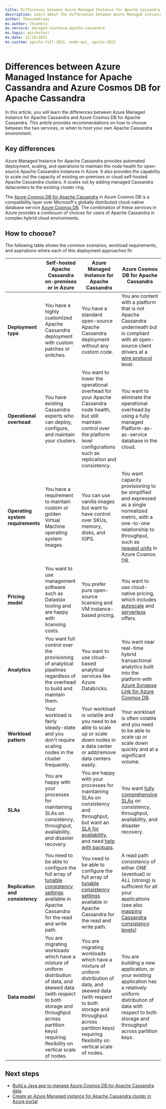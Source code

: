 ```yaml
---
title: Differences between Azure Managed Instance for Apache Cassandra and Azure Cosmos DB for Apache Cassandra
description: Learn about the differences between Azure Managed Instance for Apache Cassandra and Azure Cosmos DB for Apache Cassandra. You also learn the benefits of each of these services and when to choose them.
author: TheovanKraay
ms.author: thvankra
ms.service: managed-instance-apache-cassandra
ms.topic: quickstart
ms.date: 12/10/2021
ms.custom: ignite-fall-2021, mode-api, ignite-2022
---
```


# Differences between Azure Managed Instance for Apache Cassandra and Azure Cosmos DB for Apache Cassandra 

In this article, you will learn the differences between Azure Managed Instance for Apache Cassandra and Azure Cosmos DB for Apache Cassandra. This article provides recommendations on how to choose between the two services, or when to host your own Apache Cassandra environment.

## Key differences

Azure Managed Instance for Apache Cassandra provides automated deployment, scaling, and operations to maintain the node health for open-source Apache Cassandra instances in Azure. It also provides the capability to scale out the capacity of existing on-premises or cloud self-hosted Apache Cassandra clusters. It scales out by adding managed Cassandra datacenters to the existing cluster ring.

The [Azure Cosmos DB for Apache Cassandra](introduction.md) in Azure Cosmos DB is a compatibility layer over Microsoft's globally distributed cloud-native database service [Azure Cosmos DB](../index.yml). The combination of these services in Azure provides a continuum of choices for users of Apache Cassandra in complex hybrid cloud environments.

## How to choose?

The following table shows the common scenarios, workload requirements, and aspirations where each of this deployment approaches fit:

| |Self-hosted Apache Cassandra on-premises or in Azure | Azure Managed Instance for Apache Cassandra | Azure Cosmos DB for Apache Cassandra |
|---------|---------|---------|---------|
|**Deployment type**| You have a highly customized Apache Cassandra deployment with custom patches or snitches. | You have a standard open-source Apache Cassandra deployment without any custom code. | You are content with a platform that is not Apache Cassandra underneath but is compliant with all open-source client drivers at a [wire protocol](../cassandra-support.md) level. |
| **Operational overhead**| You have existing Cassandra experts who can deploy, configure, and maintain your clusters.  | You want to lower the operational overhead for your Apache Cassandra node health, but still maintain control over the platform level configurations such as replication and consistency. | You want to eliminate the operational overhead by using a fully managed Platform-as-as-service database in the cloud. |
| **Operating system requirements**| You have a requirement to maintain custom or golden Virtual Machine operating system images. | You can use vanilla images but want to have control over SKUs, memory, disks, and IOPS. | You want capacity provisioning to be simplified and expressed as a single normalized metric, with a one-to-one relationship to throughput, such as [request units](../request-units.md) in Azure Cosmos DB. |
| **Pricing model**| You want to use management software such as Datastax tooling and are happy with licensing costs. | You prefer pure open-source licensing and VM instance-based pricing. | You want to use cloud-native pricing, which includes [autoscale](scale-account-throughput#use-autoscale) and [serverless](../serverless.md) offers. |
| **Analytics**| You want full control over the provisioning of analytical pipelines regardless of the overhead to build and maintain them. | You want to use cloud-based analytical services like Azure Databricks. | You want near real-time hybrid transactional analytics built into the platform with [Azure Synapse Link for Azure Cosmos DB](../synapse-link.md). |
| **Workload pattern**| Your workload is fairly steady-state and you don't require scaling nodes in the cluster frequently. | Your workload is volatile and you need to be able to scale up or scale down nodes in a data center or add/remove data centers easily. | Your workload is often volatile and you need to be able to scale up or scale down quickly and at a significant volume. |
| **SLAs**| You are happy with your processes for maintaining SLAs on consistency, throughput, availability, and disaster recovery. | You are happy with your processes for maintaining SLAs on consistency and throughput, but want an [SLA for availability](https://azure.microsoft.com/support/legal/sla/managed-instance-apache-cassandra/v1_0/), and need [help with backups](../../managed-instance-apache-cassandra/management-operations.md#backup-and-restore). | You want [fully comprehensive SLAs](https://azure.microsoft.com/support/legal/sla/cosmos-db/v1_4/) on consistency, throughput, availability, and disaster recovery. |
| **Replication and consistency**| You need to be able to configure the full array of [tunable consistency settings](https://cassandra.apache.org/doc/latest/cassandra/architecture/dynamo.html#tunable-consistency) available in Apache Cassandra for the read and write path. | You need to be able to configure the full array of [tunable consistency settings](https://cassandra.apache.org/doc/latest/cassandra/architecture/dynamo.html#tunable-consistency) available in Apache Cassandra for the read and write path. | A read path consistency of either ONE (eventual) or ALL (strong) is sufficient for all your applications (see also [mapping Cassandra consistency levels](consistency-mapping.md)) |
| **Data model**| You are migrating workloads which have a mixture of uniform distribution of data, and skewed data (with respect to both storage and throughput across partition keys) requiring flexibility on vertical scale of nodes. | You are migrating workloads which have a mixture of uniform distribution of data, and skewed data (with respect to both storage and throughput across partition keys) requiring flexibility on vertical scale of nodes. | You are building a new application, or your existing application has a relatively uniform distribution of data with respect to both storage and throughput across partition keys. |

## Next steps

* [Build a Java app to manage Azure Cosmos DB for Apache Cassandra data](manage-data-java-v4-sdk.md)
* [Create an Azure Managed instance for Apache Cassandra cluster in Azure portal](../../managed-instance-apache-cassandra/create-cluster-portal.md)
